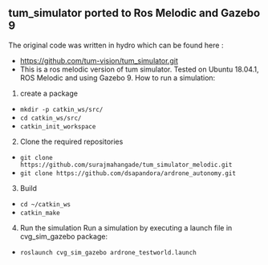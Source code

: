 ## tum_simulator ported to Ros Melodic and Gazebo 9
The original code was written in hydro which can be found here :
* https://github.com/tum-vision/tum_simulator.git
* This is a ros melodic version of tum simulator.
Tested on Ubuntu 18.04.1, ROS Melodic and using Gazebo 9.
How to run a simulation:
1. create a package
* `mkdir -p catkin_ws/src/`
* `cd catkin_ws/src/`
* `catkin_init_workspace`
2. Clone the required repositories
* `git clone https://github.com/surajmahangade/tum_simulator_melodic.git`
* `git clone https://github.com/dsapandora/ardrone_autonomy.git`
3. Build
* `cd ~/catkin_ws`
* `catkin_make`
4. Run the simulation
Run a simulation by executing a launch file in cvg_sim_gazebo package: 

* `roslaunch cvg_sim_gazebo ardrone_testworld.launch`

